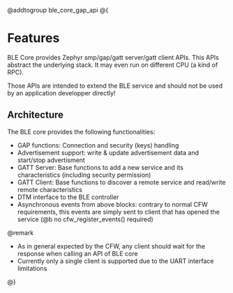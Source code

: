 @addtogroup ble_core_gap_api
@{

# Features

BLE Core provides Zephyr smp/gap/gatt server/gatt client APIs. This APIs abstract the underlying stack. It may even run on different CPU (a kind of RPC).

Those APIs are intended to extend the BLE service and should not be used by an application developper directly!

## Architecture

The BLE core provides the following functionalities:

- GAP functions: Connection and security (keys) handling
- Advertisement support: write & update advertisement data and start/stop advertisment
- GATT Server: Base functions to add a new service and its characteristics (including security permission)
- GATT Client: Base functions to discover a remote service and read/write remote characteristics
- DTM interface to the BLE controller
- Asynchronous events from above blocks: contrary to normal CFW requirements, this events are simply sent
 to client that has opened the service (@b no cfw_register_events() required)

@remark
 - As in general expected by the CFW, any client should wait for the response when calling an API of BLE core
 - Currently only a single client is supported due to the UART interface limitations

@}
